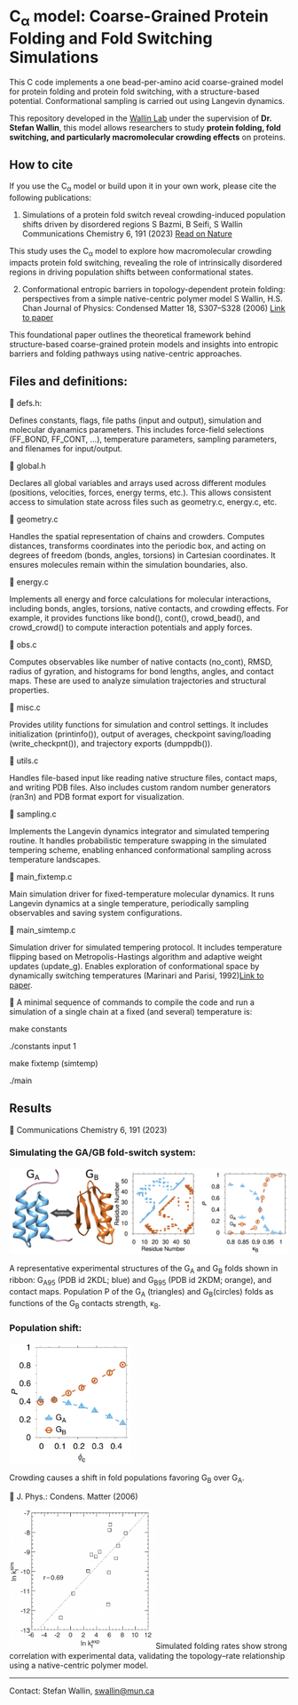 # C<sub>α</sub> model: Coarse-Grained Protein Folding and Fold Switching Simulations

This C code implements a one bead-per-amino acid coarse-grained
model for protein folding and protein fold switching, with a structure-based potential.
Conformational sampling is carried out using Langevin dynamics.

This repository developed in the [Wallin Lab](https://www.physics.mun.ca/~jswallin/index.html) under the supervision of **Dr. Stefan Wallin**, this model allows researchers to study **protein folding, fold switching, and particularly macromolecular crowding effects** on proteins.

## How to cite

If you use the C<sub>α</sub> model or build upon it in your own work, please cite the following publications:

1. Simulations of a protein fold switch reveal crowding-induced population shifts driven by disordered regions
S Bazmi, B Seifi, S Wallin
Communications Chemistry 6, 191 (2023)
[Read on Nature](https://www.nature.com/articles/s42004-023-00995-2)

This study uses the C<sub>α</sub> model to explore how macromolecular crowding impacts protein fold switching, revealing the role of intrinsically disordered regions in driving population shifts between conformational states.


2. Conformational entropic barriers in topology-dependent protein folding: perspectives from a simple native-centric polymer model
S Wallin, H.S. Chan
Journal of Physics: Condensed Matter 18, S307–S328 (2006)
[Link to paper](https://iopscience.iop.org/article/10.1088/0953-8984/21/32/329801/pdf)

This foundational paper outlines the theoretical framework behind structure-based coarse-grained protein models and insights into entropic barriers and folding pathways using native-centric approaches.



## Files and definitions:

🔧 defs.h:

Defines constants, flags, file paths (input and output), simulation and molecular dyanamics parameters. This includes force-field selections (FF_BOND, FF_CONT, ...), temperature parameters, sampling parameters, and filenames for input/output. 

🔧 global.h

Declares all global variables and arrays used across different modules (positions, velocities, forces, energy terms, etc.). This allows consistent access to simulation state across files such as geometry.c, energy.c, etc.

🔧 geometry.c

Handles the spatial representation of chains and crowders. Computes distances, transforms coordinates into the periodic box, and acting on degrees of freedom (bonds, angles, torsions) in Cartesian coordinates. It ensures molecules remain within the simulation boundaries, also.

🔧 energy.c

Implements all energy and force calculations for molecular interactions, including bonds, angles, torsions, native contacts, and crowding effects. For example, it provides functions like bond(), cont(), crowd_bead(), and crowd_crowd() to compute interaction potentials and apply forces.

🔧 obs.c

Computes observables like number of native contacts (no_cont), RMSD, radius of gyration, and histograms for bond lengths, angles, and contact maps. These are used to analyze simulation trajectories and structural properties.

🔧 misc.c

Provides utility functions for simulation and control settings. It includes initialization (printinfo()), output of averages, checkpoint saving/loading (write_checkpnt()), and trajectory exports (dumppdb()).

🔧 utils.c

Handles file-based input like reading native structure files, contact maps, and writing PDB files. Also includes custom random number generators (ran3n) and PDB format export for visualization.

🔧 sampling.c

Implements the Langevin dynamics integrator and simulated tempering routine. It handles probabilistic temperature swapping in the simulated tempering scheme, enabling enhanced conformational sampling across temperature landscapes.

🔧 main_fixtemp.c

Main simulation driver for fixed-temperature molecular dynamics. It runs Langevin dynamics at a single temperature, periodically sampling observables and saving system configurations.

🔧 main_simtemp.c

Simulation driver for simulated tempering protocol. It includes temperature flipping based on Metropolis-Hastings algorithm and adaptive weight updates (update_g). Enables exploration of conformational space by dynamically switching temperatures (Marinari and Parisi, 1992)[Link to paper](https://iopscience.iop.org/article/10.1088/0953-8984/21/32/329801/pdf). 

📌 A minimal sequence of commands to compile the code and run a
simulation of a single chain at a fixed (and several) temperature is:

make constants

./constants input 1

make fixtemp (simtemp)

./main

## Results

🎯 Communications Chemistry 6, 191 (2023)

### Simulating the GA/GB fold-switch system:
![Figure 1](figures/a-1.png) 


 A representative experimental structures of the G<sub>A</sub> and G<sub>B</sub> folds shown in ribbon: G<sub>A95</sub> (PDB id 2KDL; blue) and G<sub>B95</sub> (PDB id 2KDM; orange), and contact maps. Population P of the G<sub>A</sub> (triangles) and G<sub>B</sub>(circles) folds as functions of the G<sub>B</sub> contacts strength, κ<sub>B</sub>.

### Population shift:
<img src="figures/a-2.png" width="220"/> 

Crowding causes a shift in fold populations favoring G<sub>B</sub> over G<sub>A</sub>. 


🎯 J. Phys.: Condens. Matter (2006)


<img src="figures/b-1.png" width="260"/> 
Simulated folding rates show strong correlation with experimental data, validating the topology–rate relationship using a native-centric polymer model.


-----------------------------------------------------------


Contact: Stefan Wallin, swallin@mun.ca

